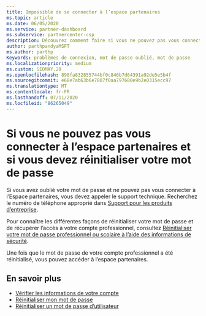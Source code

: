 ```yaml
---
title: Impossible de se connecter à l’espace partenaires
ms.topic: article
ms.date: 06/05/2020
ms.service: partner-dashboard
ms.subservice: partnercenter-csp
description: Découvrez comment faire si vous ne pouvez pas vous connecter à l’espace partenaires-contient des informations sur la réinitialisation du mot de passe du compte professionnel ou du mot de passe du compte scolaire si vous l’avez oublié.
author: parthpandyaMSFT
ms.author: parthp
Keywords: problèmes de connexion, mot de passe oublié, mot de passe
ms.localizationpriority: medium
ms.custom: SEOMAY.20
ms.openlocfilehash: 898fa832855744bf0c846b7d64391a92de5e5b4f
ms.sourcegitcommit: e68e7ab63b6e7807f0aa797680e9b2e0315ecc97
ms.translationtype: MT
ms.contentlocale: fr-FR
ms.lasthandoff: 07/11/2020
ms.locfileid: "86265049"
---
```

# <a name="if-you-cant-sign-into-partner-center-and-need-to-reset-your-password"></a>Si vous ne pouvez pas vous connecter à l’espace partenaires et si vous devez réinitialiser votre mot de passe

Si vous avez oublié votre mot de passe et ne pouvez pas vous connecter à l’Espace partenaires, vous devez appeler le support technique. Recherchez le numéro de téléphone approprié dans [Support pour les produits d’entreprise](https://docs.microsoft.com/microsoft-365/admin/contact-support-for-business-products?view=o365-worldwide&tabs=phone#ID0EAADAAA=Phone_support_). 

Pour connaître les différentes façons de réinitialiser votre mot de passe et de récupérer l’accès à votre compte professionnel, consultez [Réinitialiser votre mot de passe professionnel ou scolaire à l’aide des informations de sécurité](https://docs.microsoft.com/azure/active-directory/user-help/active-directory-passwords-update-your-own-password#how-to-change-your-password).

Une fois que le mot de passe de votre compte professionnel a été réinitialisé, vous pouvez accéder à l’espace partenaires. 

## <a name="see-more"></a>En savoir plus

- [Vérifier les informations de votre compte](verification-responses.md)
- [Réinitialiser mon mot de passe](reset-my-pasword.md)
- [Réinitialiser un mot de passe d’utilisateur](reset-a-user-password.md)

